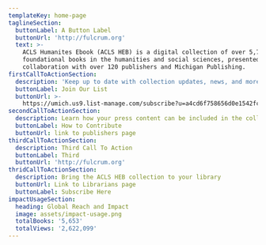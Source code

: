 ```yaml
---
templateKey: home-page
taglineSection:
  buttonLabel: A Button Label
  buttonUrl: 'http://fulcrum.org'
  text: >-
    ACLS Humanites Ebook (ACLS HEB) is a digital collection of over 5,700
    foundational books in the humanities and social sciences, presented in
    collaboration with over 120 publishers and Michigan Publishing.
firstCallToActionSection:
  description: 'Keep up to date with collection updates, news, and more'
  buttonLabel: Join Our List
  buttonUrl: >-
    https://umich.us9.list-manage.com/subscribe?u=a4cd6f758656d0e1542fcb495&id=d47a9ddff3
secondCallToActionSection:
  description: Learn how your press content can be included in the collection
  buttonLabel: How to Contribute
  buttonUrl: link to publishers page
thirdCallToActionSection:
  description: Third Call To Action
  buttonLabel: Third
  buttonUrl: 'http://fulcrum.org'
thridCallToActionSection:
  description: Bring the ACLS HEB collection to your library
  buttonUrl: Link to Librarians page
  buttonLabel: Subscribe Here
impactUsageSection:
  heading: Global Reach and Impact
  image: assets/impact-usage.png
  totalBooks: '5,653'
  totalViews: '2,622,099'
---
```

